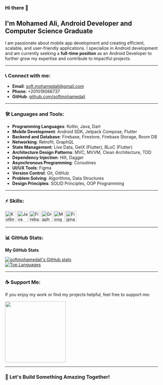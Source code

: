 ### Hi there 👋

## I'm Mohamed Ali, Android Developer and Computer Science Graduate

I am passionate about mobile app development and creating efficient, scalable, and user-friendly applications. I specialize in Android development and am currently seeking a **full-time position** as an Android Developer to further grow my expertise and contribute to impactful projects.

---

### 📞 Connect with me:
- **Email**: [soft.mohamedali@gmail.com](mailto:soft.mohamedali@gmail.com)
- **Phone**: +201019086737
- **GitHub**: [github.com/softmohamedali](https://github.com/softmohamedali)

---

### 🛠️ Languages and Tools:

- **Programming Languages**: Kotlin, Java, Dart
- **Mobile Development**: Android SDK, Jetpack Compose, Flutter
- **Backend and Database**: Firebase, Firestore, Firebase Storage, Room DB
- **Networking**: Retrofit, GraphQL
- **State Management**: Live Data, GetX (Flutter), BLoC (Flutter)
- **Architecture Design Patterns**: MVC, MVVM, Clean Architecture, TDD
- **Dependency Injection**: Hilt, Dagger
- **Asynchronous Programming**: Coroutines
- **UI/UX Tools**: Figma
- **Version Control**: Git, GitHub
- **Problem Solving**: Algorithms, Data Structures
- **Design Principles**: SOLID Principles, OOP Programming

---

### ⚡ Skills:

<p align="left">
<a href="https://kotlinlang.org/" target="_blank" rel="noreferrer"><img src="https://raw.githubusercontent.com/danielcranney/readme-generator/main/public/icons/skills/kotlin-colored.svg" width="36" height="36" alt="Kotlin" /></a>
<a href="https://www.oracle.com/java/" target="_blank" rel="noreferrer"><img src="https://raw.githubusercontent.com/danielcranney/readme-generator/main/public/icons/skills/java-colored.svg" width="36" height="36" alt="Java" /></a>
<a href="https://firebase.google.com/" target="_blank" rel="noreferrer"><img src="https://raw.githubusercontent.com/danielcranney/readme-generator/main/public/icons/skills/firebase-colored.svg" width="36" height="36" alt="Firebase" /></a>
<a href="https://graphql.org/" target="_blank" rel="noreferrer"><img src="https://raw.githubusercontent.com/danielcranney/readme-generator/main/public/icons/skills/graphql-colored.svg" width="36" height="36" alt="GraphQL" /></a>
<a href="https://www.mongodb.com/" target="_blank" rel="noreferrer"><img src="https://raw.githubusercontent.com/danielcranney/readme-generator/main/public/icons/skills/mongodb-colored.svg" width="36" height="36" alt="MongoDB" /></a>
<a href="https://www.figma.com/" target="_blank" rel="noreferrer"><img src="https://raw.githubusercontent.com/danielcranney/readme-generator/main/public/icons/skills/figma-colored.svg" width="36" height="36" alt="Figma" /></a>
</p>

---

### 📊 GitHub Stats:

<b>My GitHub Stats</b>

<a href="http://www.github.com/softmohamedali"><img src="https://github-readme-stats.vercel.app/api?username=softmohamedali&show_icons=true&hide=issues,contribs&count_private=true&title_color=0891b2&text_color=ffffff&icon_color=0891b2&bg_color=1c1917&hide_border=true&show_icons=true" alt="softmohamedali's GitHub stats" /></a> <br>
<a href="https://github.com/softmohamedali" align="left"><img src="https://github-readme-stats.vercel.app/api/top-langs/?username=softmohamedali&langs_count=10&title_color=0891b2&text_color=ffffff&icon_color=0891b2&bg_color=1c1917&hide_border=true&locale=en&custom_title=Top%20%Languages" alt="Top Languages" /></a>


---

### ☕ Support Me:

If you enjoy my work or find my projects helpful, feel free to support me:

<a href="https://www.buymeacoffee.com/softmohamem"><img src="https://cdn.buymeacoffee.com/buttons/v2/default-yellow.png" width="200" /></a>

---

### 🚀 Let's Build Something Amazing Together!

